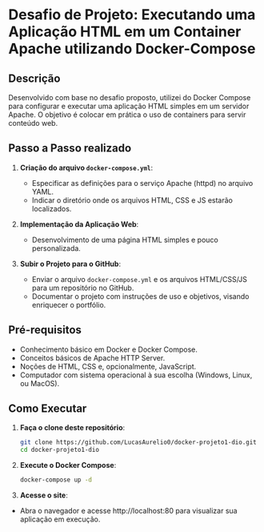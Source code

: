 # Desafio de Projeto: Executando uma Aplicação HTML em um Container Apache utilizando Docker-Compose

## Descrição
Desenvolvido com base no desafio proposto, utilizei do Docker Compose para configurar e executar uma aplicação HTML simples em um servidor Apache. O objetivo é colocar em prática o uso de containers para servir conteúdo web.

## Passo a Passo realizado

1. **Criação do arquivo `docker-compose.yml`**:
   - Especificar as definições para o serviço Apache (httpd) no arquivo YAML.
   - Indicar o diretório onde os arquivos HTML, CSS e JS estarão localizados.
  
2. **Implementação da Aplicação Web**:
   - Desenvolvimento de uma página HTML simples e pouco personalizada.
  
3. **Subir o Projeto para o GitHub**:
   - Enviar o arquivo `docker-compose.yml` e os arquivos HTML/CSS/JS para um repositório no GitHub.
   - Documentar o projeto com instruções de uso e objetivos, visando enriquecer o portfólio.

## Pré-requisitos

- Conhecimento básico em Docker e Docker Compose.
- Conceitos básicos de Apache HTTP Server.
- Noções de HTML, CSS e, opcionalmente, JavaScript.
- Computador com sistema operacional à sua escolha (Windows, Linux, ou MacOS).

## Como Executar

1. **Faça o clone deste repositório**:
   ```bash
   git clone https://github.com/LucasAurelio0/docker-projeto1-dio.git
   cd docker-projeto1-dio
2. **Execute o Docker Compose**:  
   ```bash
   docker-compose up -d
3. **Acesse o site**:
- Abra o navegador e acesse http://localhost:80 para visualizar sua aplicação em execução.
